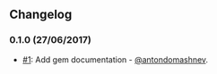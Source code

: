 ## Changelog


### 0.1.0 (27/06/2017)

* [#1](https://github.com/conichiGMBH/danger-pr_reviewers/pull/1): Add gem documentation - [@antondomashnev](https://github.com/antondomashnev).

